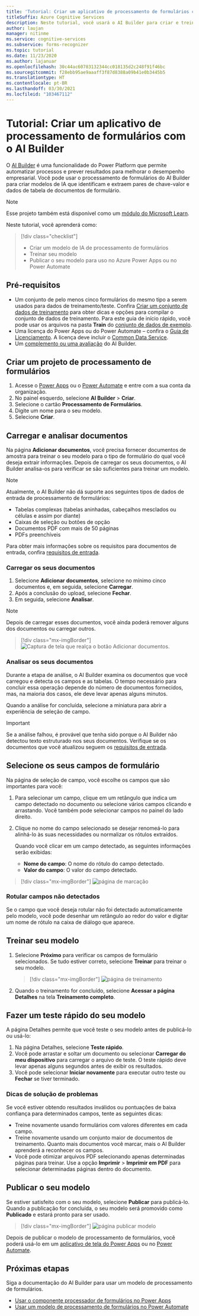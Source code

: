 ```yaml
---
title: 'Tutorial: Criar um aplicativo de processamento de formulários com o AI Builder – Reconhecimento de Formulários'
titleSuffix: Azure Cognitive Services
description: Neste tutorial, você usará o AI Builder para criar e treinar um aplicativo de processamento de formulários.
author: laujan
manager: nitinme
ms.service: cognitive-services
ms.subservice: forms-recognizer
ms.topic: tutorial
ms.date: 11/23/2020
ms.author: lajanuar
ms.openlocfilehash: 30c44ac60783132344cc018135d2c248f91f46bc
ms.sourcegitcommit: f28ebb95ae9aaaff3f87d8388a09b41e0b3445b5
ms.translationtype: HT
ms.contentlocale: pt-BR
ms.lasthandoff: 03/30/2021
ms.locfileid: "103467112"
---
```

# <a name="tutorial-create-a-form-processing-app-with-ai-builder"></a>Tutorial: Criar um aplicativo de processamento de formulários com o AI Builder

O [AI Builder](/ai-builder/overview) é uma funcionalidade do Power Platform que permite automatizar processos e prever resultados para melhorar o desempenho empresarial. Você pode usar o processamento de formulários do AI Builder para criar modelos de IA que identificam e extraem pares de chave-valor e dados de tabela de documentos de formulário.

> [!NOTE]
> Esse projeto também está disponível como um [módulo do Microsoft Learn](/learn/modules/get-started-with-form-processing/).

Neste tutorial, você aprenderá como:

> [!div class="checklist"]
> * Criar um modelo de IA de processamento de formulários
> * Treinar seu modelo
> * Publicar o seu modelo para uso no Azure Power Apps ou no Power Automate

## <a name="prerequisites"></a>Pré-requisitos

* Um conjunto de pelo menos cinco formulários do mesmo tipo a serem usados para dados de treinamento/teste. Confira [Criar um conjunto de dados de treinamento](./build-training-data-set.md) para obter dicas e opções para compilar o conjunto de dados de treinamento. Para este guia de início rápido, você pode usar os arquivos na pasta **Train** do [conjunto de dados de exemplo](https://go.microsoft.com/fwlink/?linkid=2128080).
* Uma licença do Power Apps ou do Power Automate – confira o [Guia de Licenciamento](https://go.microsoft.com/fwlink/?linkid=2085130). A licença deve incluir o [Common Data Service](https://powerplatform.microsoft.com/common-data-service/).
* Um [complemento ou uma avaliação](https://go.microsoft.com/fwlink/?LinkId=2113956&clcid=0x409) do AI Builder.


## <a name="create-a-form-processing-project"></a>Criar um projeto de processamento de formulários

1. Acesse o [Power Apps](https://make.powerapps.com/) ou o [Power Automate](https://flow.microsoft.com/signin) e entre com a sua conta da organização.
1. No painel esquerdo, selecione **AI Builder** > **Criar**.
1. Selecione o cartão **Processamento de Formulários**.
1. Digite um nome para o seu modelo.
1. Selecione **Criar**.

## <a name="upload-and-analyze-documents"></a>Carregar e analisar documentos

Na página **Adicionar documentos**, você precisa fornecer documentos de amostra para treinar o seu modelo para o tipo de formulário do qual você deseja extrair informações. Depois de carregar os seus documentos, o AI Builder analisa-os para verificar se são suficientes para treinar um modelo.

> [!NOTE]
> Atualmente, o AI Builder não dá suporte aos seguintes tipos de dados de entrada de processamento de formulários:
>
> - Tabelas complexas (tabelas aninhadas, cabeçalhos mesclados ou células e assim por diante)
> - Caixas de seleção ou botões de opção
> - Documentos PDF com mais de 50 páginas
> - PDFs preenchíveis
>
> Para obter mais informações sobre os requisitos para documentos de entrada, confira [requisitos de entrada](./overview.md#input-requirements).

### <a name="upload-your-documents"></a>Carregar os seus documentos

1. Selecione **Adicionar documentos**, selecione no mínimo cinco documentos e, em seguida, selecione **Carregar**.
1. Após a conclusão do upload, selecione **Fechar**.
1. Em seguida, selecione **Analisar**.

> [!NOTE] 
> Depois de carregar esses documentos, você ainda poderá remover alguns dos documentos ou carregar outros.

> [!div class="mx-imgBorder"]
> ![Captura de tela que realça o botão Adicionar documentos.](./media/tutorial-ai-builder/add-documents-page.png)

### <a name="analyze-your-documents"></a>Analisar os seus documentos

Durante a etapa de análise, o AI Builder examina os documentos que você carregou e detecta os campos e as tabelas. O tempo necessário para concluir essa operação depende do número de documentos fornecidos, mas, na maioria dos casos, ele deve levar apenas alguns minutos.

Quando a análise for concluída, selecione a miniatura para abrir a experiência de seleção de campo.

> [!IMPORTANT]
> Se a análise falhou, é provável que tenha sido porque o AI Builder não detectou texto estruturado nos seus documentos. Verifique se os documentos que você atualizou seguem os [requisitos de entrada](./overview.md#input-requirements).

## <a name="select-your-form-fields"></a>Selecione os seus campos de formulário

Na página de seleção de campo, você escolhe os campos que são importantes para você:

1. Para selecionar um campo, clique em um retângulo que indica um campo detectado no documento ou selecione vários campos clicando e arrastando. Você também pode selecionar campos no painel do lado direito.
1. Clique no nome do campo selecionado se desejar renomeá-lo para alinhá-lo às suas necessidades ou normalizar os rótulos extraídos.

    Quando você clicar em um campo detectado, as seguintes informações serão exibidas:

    - **Nome do campo**: O nome do rótulo do campo detectado.
    - **Valor do campo**: O valor do campo detectado.

> [!div class="mx-imgBorder"]
> ![página de marcação](./media/tutorial-ai-builder/select-fields-page.png)

### <a name="label-undetected-fields"></a>Rotular campos não detectados

Se o campo que você deseja rotular não foi detectado automaticamente pelo modelo, você pode desenhar um retângulo ao redor do valor e digitar um nome de rótulo na caixa de diálogo que aparece.

## <a name="train-your-model"></a>Treinar seu modelo

1. Selecione **Próximo** para verificar os campos de formulário selecionados. Se tudo estiver correto, selecione **Treinar** para treinar o seu modelo.

    > [!div class="mx-imgBorder"]
    > ![página de treinamento](./media/tutorial-ai-builder/summary-train-page.png)
1. Quando o treinamento for concluído, selecione **Acessar a página Detalhes** na tela **Treinamento completo**.
## <a name="quick-test-your-model"></a>Fazer um teste rápido do seu modelo

A página Detalhes permite que você teste o seu modelo antes de publicá-lo ou usá-lo:

1. Na página Detalhes, selecione **Teste rápido**.
2. Você pode arrastar e soltar um documento ou selecionar **Carregar do meu dispositivo** para carregar o arquivo de teste. O teste rápido deve levar apenas alguns segundos antes de exibir os resultados.
3. Você pode selecionar **Iniciar novamente** para executar outro teste ou **Fechar** se tiver terminado.

### <a name="troubleshooting-tips"></a>Dicas de solução de problemas

Se você estiver obtendo resultados inválidos ou pontuações de baixa confiança para determinados campos, tente as seguintes dicas:

- Treine novamente usando formulários com valores diferentes em cada campo.
- Treine novamente usando um conjunto maior de documentos de treinamento. Quanto mais documentos você marcar, mais o AI Builder aprenderá a reconhecer os campos.
- Você pode otimizar arquivos PDF selecionando apenas determinadas páginas para treinar. Use a opção **Imprimir** > **Imprimir em PDF** para selecionar determinadas páginas dentro do documento.

## <a name="publish-your-model"></a>Publicar o seu modelo

Se estiver satisfeito com o seu modelo, selecione **Publicar** para publicá-lo. Quando a publicação for concluída, o seu modelo será promovido como **Publicado** e estará pronto para ser usado.

> [!div class="mx-imgBorder"]
> ![página publicar modelo](./media/tutorial-ai-builder/model-page.png)

Depois de publicar o modelo de processamento de formulários, você poderá usá-lo em um [aplicativo de tela do Power Apps](/ai-builder/form-processor-component-in-powerapps) ou no [Power Automate](/ai-builder/form-processing-model-in-flow).

## <a name="next-steps"></a>Próximas etapas

Siga a documentação do AI Builder para usar um modelo de processamento de formulários.

* [Usar o componente processador de formulários no Power Apps](/ai-builder/form-processor-component-in-powerapps)
* [Usar um modelo de processamento de formulários no Power Automate](/ai-builder/form-processing-model-in-flow)